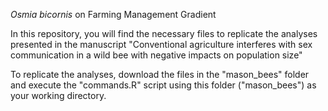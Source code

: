 _Osmia bicornis_ on Farming Management Gradient

In this repository, you will find the necessary files to replicate the analyses presented in the manuscript "Conventional agriculture interferes with sex communication in a wild bee with negative impacts on population size"

To replicate the analyses, download the files in the "mason_bees" folder and execute the "commands.R" script using this folder ("mason_bees") as your working directory.
